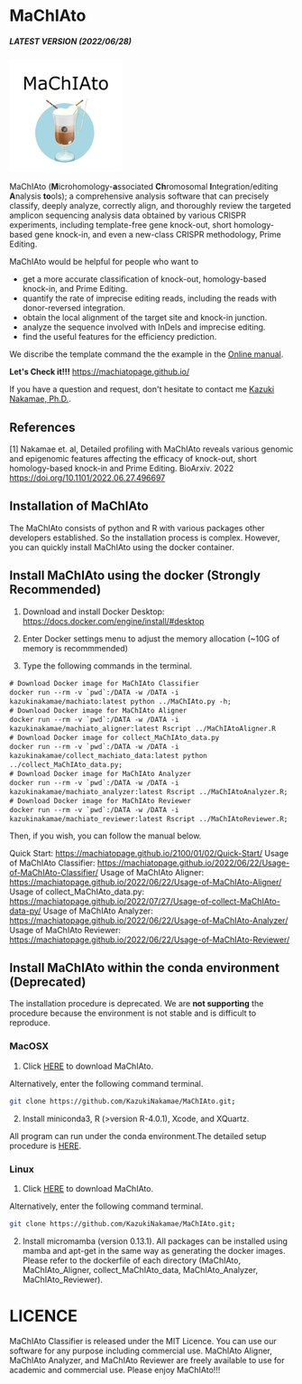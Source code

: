 # MaChIAto
##### LATEST VERSION (2022/06/28)

<img src="https://github.com/KazukiNakamae/temp/blob/temp-images/logo.png" alt="MaChIAto_logo" title="MaChIAto_logo" width="200" height="200">

MaChIAto (**M**icrohomology-**a**ssociated **Ch**romosomal **I**ntegration/editing **A**nalysis **to**ols); a comprehensive analysis software that can precisely classify, deeply analyze, correctly align, and thoroughly review the targeted amplicon sequencing analysis data obtained by various CRISPR experiments, including template-free gene knock-out, short homology-based gene knock-in, and even a new-class CRISPR methodology, Prime Editing.

MaChIAto would be helpful for people who want to
- get a more accurate classification of knock-out, homology-based knock-in, and Prime Editing.
- quantify the rate of imprecise editing reads, including the reads with donor-reversed integration.
- obtain the local alignment of the target site and knock-in junction.
- analyze the sequence involved with InDels and imprecise editing.
- find the useful features for the efficiency prediction.

We discribe the template command the the example in the [Online manual](https://machiatopage.github.io/).

**Let's Check it!!!**
https://machiatopage.github.io/

If you have a question and request, don't hesitate to contact me [Kazuki Nakamae, Ph.D.](kazukinakamae@gmail.com).

## References

[1] Nakamae et. al, Detailed profiling with MaChIAto reveals various genomic and epigenomic features affecting the efficacy of knock-out, short homology-based knock-in and Prime Editing. BioArxiv. 2022 https://doi.org/10.1101/2022.06.27.496697

## Installation of MaChIAto

The MaChIAto consists of python and R with various packages other developers established. So the installation process is complex. However, you can quickly install MaChIAto using the docker container.

## Install MaChIAto using the docker (Strongly Recommended)

1. Download and install Docker Desktop: https://docs.docker.com/engine/install/#desktop

2. Enter Docker settings menu to adjust the memory allocation (~10G of memory is recommmended)

3. Type the following commands in the terminal.

```
# Download Docker image for MaChIAto Classifier
docker run --rm -v `pwd`:/DATA -w /DATA -i kazukinakamae/machiato:latest python ../MaChIAto.py -h;
# Download Docker image for MaChIAto Aligner
docker run --rm -v `pwd`:/DATA -w /DATA -i kazukinakamae/machiato_aligner:latest Rscript ../MaChIAtoAligner.R
# Download Docker image for collect_MaChIAto_data.py
docker run --rm -v `pwd`:/DATA -w /DATA -i kazukinakamae/collect_machiato_data:latest python ../collect_MaChIAto_data.py;
# Download Docker image for MaChIAto Analyzer
docker run --rm -v `pwd`:/DATA -w /DATA -i kazukinakamae/machiato_analyzer:latest Rscript ../MaChIAtoAnalyzer.R;
# Download Docker image for MaChIAto Reviewer
docker run --rm -v `pwd`:/DATA -w /DATA -i kazukinakamae/machiato_reviewer:latest Rscript ../MaChIAtoReviewer.R;
```

Then, if you wish, you can follow the manual below.

Quick Start: https://machiatopage.github.io/2100/01/02/Quick-Start/
Usage of MaChIAto Classifier: https://machiatopage.github.io/2022/06/22/Usage-of-MaChIAto-Classifier/
Usage of MaChIAto Aligner: https://machiatopage.github.io/2022/06/22/Usage-of-MaChIAto-Aligner/
Usage of collect_MaChIAto_data.py: https://machiatopage.github.io/2022/07/27/Usage-of-collect-MaChIAto-data-py/
Usage of MaChIAto Analyzer: https://machiatopage.github.io/2022/06/22/Usage-of-MaChIAto-Analyzer/
Usage of MaChIAto Reviewer: https://machiatopage.github.io/2022/06/22/Usage-of-MaChIAto-Reviewer/

## Install MaChIAto within the conda environment (Deprecated)

The installation procedure is deprecated. We are **not supporting** the procedure because the environment is not stable and is difficult to reproduce.

### MacOSX

1. Click [HERE](https://github.com/KazukiNakamae/MaChIAto/archive/refs/heads/master.zip) to download MaChIAto.

Alternatively, enter the following command terminal.

```bash
git clone https://github.com/KazukiNakamae/MaChIAto.git;
```

2. Install miniconda3, R (>version R-4.0.1), Xcode, and XQuartz.

All program can run under the conda environment.The detailed setup procedure is [HERE](https://machiatopage.github.io/2100/01/01/Preparation/#more).

### Linux

1. Click [HERE](https://github.com/KazukiNakamae/MaChIAto/archive/refs/heads/master.zip) to download MaChIAto.

Alternatively, enter the following command terminal.

```bash
git clone https://github.com/KazukiNakamae/MaChIAto.git;
```

2. Install micromamba (version 0.13.1). All packages can be installed using mamba and apt-get in the same way as generating the docker images.
Please refer to the dockerfile of each directory (MaChIAto, MaChIAto_Aligner, collect_MaChIAto_data, MaChIAto_Analyzer, MaChIAto_Reviewer).


# LICENCE

MaChIAto Classifier is released under the MIT Licence. You can use our software for any purpose including commercial use.
MaChIAto Aligner, MaChIAto Analyzer, and MaChIAto Reviewer are freely available to use for academic and commercial use.
Please enjoy MaChIAto!!!
